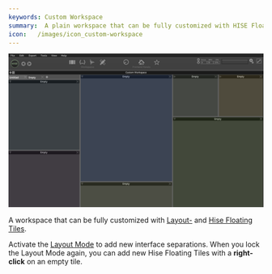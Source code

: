 ```yaml
---
keywords: Custom Workspace
summary:  A plain workspace that can be fully customized with HISE Floating Tiles. 
icon:   /images/icon_custom-workspace
---
```

![Custom Workspace](images/custom/custom-workspace.png)

A workspace that can be fully customized with [Layout-](/ui-components/floating-tiles/layout) and [Hise Floating Tiles](/ui-components/floating-tiles/hise).

Activate the [Layout Mode](/working-with-hise/menu-reference/view#enable-layout-mode) to add new interface separations. When you lock the Layout Mode again, you can add new Hise Floating Tiles with a **right-click** on an empty tile.
